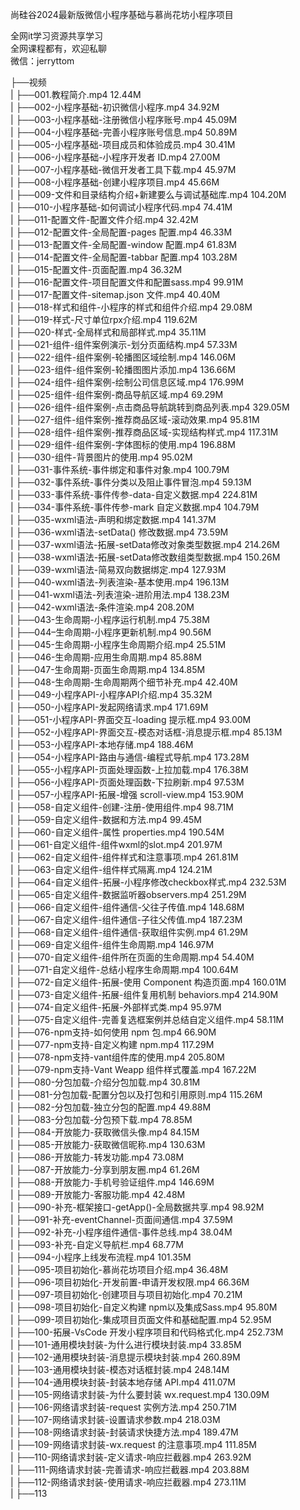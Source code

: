 尚硅谷2024最新版微信小程序基础与慕尚花坊小程序项目

全网it学习资源共享学习<br>全网课程都有，欢迎私聊<br>微信：jerryttom<br>

├──视频<br> | ├──001.教程简介.mp4 12.44M<br> | ├──002-小程序基础-初识微信小程序.mp4 34.92M<br> | ├──003-小程序基础-注册微信小程序账号.mp4 45.09M<br> | ├──004-小程序基础-完善小程序账号信息.mp4 50.89M<br> | ├──005-小程序基础-项目成员和体验成员.mp4 30.41M<br> | ├──006-小程序基础-小程序开发者 ID.mp4 27.00M<br> | ├──007-小程序基础-微信开发者工具下载.mp4 45.97M<br> | ├──008-小程序基础-创建小程序项目.mp4 45.66M<br> | ├──009-文件和目录结构介绍+新建要么与调试基础库.mp4 104.20M<br> | ├──010-小程序基础-如何调试小程序代码.mp4 74.41M<br> | ├──011-配置文件-配置文件介绍.mp4 32.42M<br> | ├──012-配置文件-全局配置-pages 配置.mp4 46.33M<br> | ├──013-配置文件-全局配置-window 配置.mp4 61.83M<br> | ├──014-配置文件-全局配置-tabbar 配置.mp4 103.28M<br> | ├──015-配置文件-页面配置.mp4 36.32M<br> | ├──016-配置文件-项目配置文件和配置sass.mp4 99.91M<br> | ├──017-配置文件-sitemap.json 文件.mp4 40.40M<br> | ├──018-样式和组件-小程序的样式和组件介绍.mp4 29.08M<br> | ├──019-样式-尺寸单位rpx介绍.mp4 119.62M<br> | ├──020-样式-全局样式和局部样式.mp4 35.11M<br> | ├──021-组件-组件案例演示-划分页面结构.mp4 57.33M<br> | ├──022-组件-组件案例-轮播图区域绘制.mp4 146.06M<br> | ├──023-组件-组件案例-轮播图图片添加.mp4 136.66M<br> | ├──024-组件-组件案例-绘制公司信息区域.mp4 176.99M<br> | ├──025-组件-组件案例-商品导航区域.mp4 69.29M<br> | ├──026-组件-组件案例-点击商品导航跳转到商品列表.mp4 329.05M<br> | ├──027-组件-组件案例-推荐商品区域-滚动效果.mp4 95.81M<br> | ├──028-组件-组件案例-推荐商品区域-实现结构样式.mp4 117.31M<br> | ├──029-组件-组件案例-字体图标的使用.mp4 196.88M<br> | ├──030-组件-背景图片的使用.mp4 95.02M<br> | ├──031-事件系统-事件绑定和事件对象.mp4 100.79M<br> | ├──032-事件系统-事件分类以及阻止事件冒泡.mp4 59.13M<br> | ├──033-事件系统-事件传参-data-自定义数据.mp4 224.81M<br> | ├──034-事件系统-事件传参-mark 自定义数据.mp4 104.79M<br> | ├──035-wxml语法-声明和绑定数据.mp4 141.37M<br> | ├──036-wxml语法-setData() 修改数据.mp4 73.59M<br> | ├──037-wxml语法-拓展-setData修改对象类型数据.mp4 214.26M<br> | ├──038-wxml语法-拓展-setData修改数组类型数据.mp4 150.26M<br> | ├──039-wxml语法-简易双向数据绑定.mp4 127.93M<br> | ├──040-wxml语法-列表渲染-基本使用.mp4 196.13M<br> | ├──041-wxml语法-列表渲染-进阶用法.mp4 138.23M<br> | ├──042-wxml语法-条件渲染.mp4 208.20M<br> | ├──043-生命周期-小程序运行机制.mp4 75.38M<br> | ├──044–生命周期-小程序更新机制.mp4 90.56M<br> | ├──045-生命周期-小程序生命周期介绍.mp4 25.51M<br> | ├──046-生命周期-应用生命周期.mp4 85.88M<br> | ├──047-生命周期-页面生命周期.mp4 134.85M<br> | ├──048-生命周期-生命周期两个细节补充.mp4 42.40M<br> | ├──049-小程序API-小程序API介绍.mp4 35.32M<br> | ├──050-小程序API-发起网络请求.mp4 171.69M<br> | ├──051-小程序API-界面交互-loading 提示框.mp4 93.00M<br> | ├──052-小程序API-界面交互-模态对话框-消息提示框.mp4 85.13M<br> | ├──053-小程序API-本地存储.mp4 188.46M<br> | ├──054-小程序API-路由与通信-编程式导航.mp4 173.28M<br> | ├──055-小程序API-页面处理函数-上拉加载.mp4 176.38M<br> | ├──056-小程序API-页面处理函数-下拉刷新.mp4 97.53M<br> | ├──057-小程序API-拓展-增强 scroll-view.mp4 153.90M<br> | ├──058-自定义组件-创建-注册-使用组件.mp4 98.71M<br> | ├──059-自定义组件-数据和方法.mp4 99.45M<br> | ├──060-自定义组件-属性 properties.mp4 190.54M<br> | ├──061-自定义组件-组件wxml的slot.mp4 201.97M<br> | ├──062-自定义组件-组件样式和注意事项.mp4 261.81M<br> | ├──063-自定义组件-组件样式隔离.mp4 124.21M<br> | ├──064-自定义组件-拓展-小程序修改checkbox样式.mp4 232.53M<br> | ├──065-自定义组件-数据监听器observers.mp4 251.29M<br> | ├──066-自定义组件-组件通信-父往子传值.mp4 148.68M<br> | ├──067-自定义组件-组件通信-子往父传值.mp4 187.23M<br> | ├──068-自定义组件-组件通信-获取组件实例.mp4 61.29M<br> | ├──069-自定义组件-组件生命周期.mp4 146.97M<br> | ├──070-自定义组件-组件所在页面的生命周期.mp4 54.40M<br> | ├──071-自定义组件-总结小程序生命周期.mp4 100.64M<br> | ├──072-自定义组件-拓展-使用 Component 构造页面.mp4 160.01M<br> | ├──073-自定义组件-拓展-组件复用机制 behaviors.mp4 214.90M<br> | ├──074-自定义组件-拓展-外部样式类.mp4 95.97M<br> | ├──075-自定义组件-完善复选框案例并总结自定义组件.mp4 58.11M<br> | ├──076-npm支持-如何使用 npm 包.mp4 66.90M<br> | ├──077-npm支持-自定义构建 npm.mp4 117.29M<br> | ├──078-npm支持-vant组件库的使用.mp4 205.80M<br> | ├──079-npm支持-Vant Weapp 组件样式覆盖.mp4 167.22M<br> | ├──080-分包加载-介绍分包加载.mp4 30.81M<br> | ├──081-分包加载-配置分包以及打包和引用原则.mp4 115.26M<br> | ├──082-分包加载-独立分包的配置.mp4 49.88M<br> | ├──083-分包加载-分包预下载.mp4 78.85M<br> | ├──084-开放能力-获取微信头像.mp4 84.15M<br> | ├──085-开放能力-获取微信昵称.mp4 130.63M<br> | ├──086-开放能力-转发功能.mp4 73.08M<br> | ├──087-开放能力-分享到朋友圈.mp4 61.26M<br> | ├──088-开放能力-手机号验证组件.mp4 146.69M<br> | ├──089-开放能力-客服功能.mp4 42.48M<br> | ├──090-补充-框架接口-getApp()-全局数据共享.mp4 98.92M<br> | ├──091-补充-eventChannel-页面间通信.mp4 37.59M<br> | ├──092-补充-小程序组件通信-事件总线.mp4 38.04M<br> | ├──093-补充-自定义导航栏.mp4 68.77M<br> | ├──094-小程序上线发布流程.mp4 101.35M<br> | ├──095-项目初始化-慕尚花坊项目介绍.mp4 36.48M<br> | ├──096-项目初始化-开发前置-申请开发权限.mp4 66.36M<br> | ├──097-项目初始化-创建项目与项目初始化.mp4 70.21M<br> | ├──098-项目初始化-自定义构建 npm以及集成Sass.mp4 95.80M<br> | ├──099-项目初始化-集成项目页面文件和基础配置.mp4 52.95M<br> | ├──100-拓展-VsCode 开发小程序项目和代码格式化.mp4 252.73M<br> | ├──101-通用模块封装-为什么进行模块封装.mp4 33.85M<br> | ├──102-通用模块封装-消息提示模块封装.mp4 260.89M<br> | ├──103-通用模块封装-模态对话框封装.mp4 248.14M<br> | ├──104-通用模块封装-封装本地存储 API.mp4 411.07M<br> | ├──105-网络请求封装-为什么要封装 wx.request.mp4 130.09M<br> | ├──106-网络请求封装-request 实例方法.mp4 250.71M<br> | ├──107-网络请求封装-设置请求参数.mp4 218.03M<br> | ├──108-网络请求封装-封装请求快捷方法.mp4 189.47M<br> | ├──109-网络请求封装-wx.request 的注意事项.mp4 111.85M<br> | ├──110-网络请求封装-定义请求-响应拦截器.mp4 263.92M<br> | ├──111-网络请求封装-完善请求-响应拦截器.mp4 203.88M<br> | ├──112-网络请求封装-使用请求-响应拦截器.mp4 273.11M<br> | ├──113